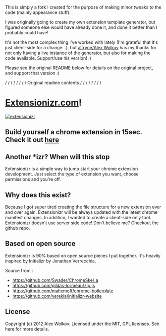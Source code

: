 This is simply a fork I created for the purpose of making minor tweaks to the code (mainly appearance stuff). 

I was originally going to create my own extension template generator, but figured someone else would have already done it, and done it better than I probably could have! 

It's not the most complex thing I've worked with lately (I'm grateful that it's just client-side for a change...), but [altryne/Alex Wolkov](https://github.com/altryne) has my thanks for not only having a live instance of the generator, but also for making the code available. Support/use his version! :)

Please see the original README below for details on the original project, and support that version :)

/ / / / / / / / Original readme contents / / / / / / / /


[Extensionizr.com](http://extensionizr.com)!
=============
[![extensionizr](https://raw.github.com/altryne/extensionizr/master/img/bp_logo.png)](http://extensionizr.com)

Build yourself a chrome extension in 15sec. Check it out [here](http://extensionizr.com)
-------------------------

Another *izr? When will this stop
---------------------------------
Extensionizr is a simple way to jump start your chrome extension development. Just select the type of extension you want, choose permissions and you're off.

Why does this exist?
--------------------
Because I got super tired creating the file structure for a new extension over and over again. 
Extensionizr will be always updated with the latest chrome manifest changes. 
In addition, I wanted to create a client-side only tool. Extensionizr doesn't use server side code! Don't believe me? Checkout the github repo.

Based on open source
--------------------
Extensionizr is 90% based on open source pieces I put together. 
It's heavily inspired by Initializr by Jonathan Verrecchia.

Source from :

* https://github.com/Swader/ChromeSkel_a
* https://github.com/gildas-lormeau/zip.js
* https://github.com/mahemoff/chrome-boilerplate
* https://github.com/verekia/initializr-website

License
-------
Copyright (c) 2012 Alex Wolkov. Licensed under the MIT, GPL licenses. See here for more details.
